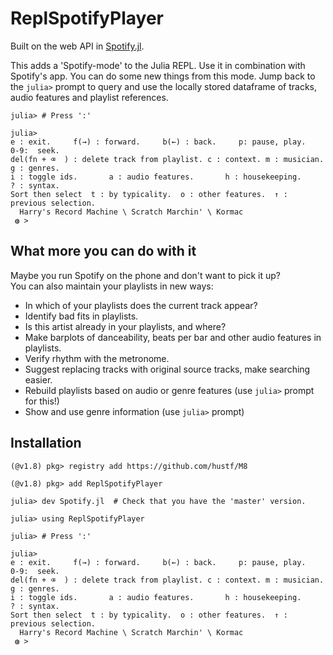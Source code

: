 # ReplSpotifyPlayer
Built on the web API in [Spotify.jl](https://github.com/kwehmeyer/Spotify.jl).

This adds a 'Spotify-mode' to the Julia REPL. Use it in combination with Spotify's app. 
You can do some new things from this mode. Jump back to the `julia>` prompt 
to query and use the locally stored dataframe of tracks, audio features and playlist references.

```
julia> # Press ':'

julia> 
e : exit.     f(→) : forward.     b(←) : back.     p: pause, play.     0-9:  seek.
del(fn + ⌫  ) : delete track from playlist. c : context. m : musician. g : genres.
i : toggle ids.       a : audio features.       h : housekeeping.      ? : syntax.
Sort then select  t : by typicality.  o : other features.  ↑ : previous selection.
  Harry's Record Machine \ Scratch Marchin' \ Kormac
 ◍ >
```


## What more you can do with it

Maybe you run Spotify on the phone and don't want to pick it up?  
You can also maintain your playlists in new ways:

- In which of your playlists does the current track appear?
- Identify bad fits in playlists.
- Is this artist already in your playlists, and where?
- Make barplots of danceability, beats per bar and other audio features in playlists. 
- Verify rhythm with the metronome.
- Suggest replacing tracks with original source tracks, make searching easier.
- Rebuild playlists based on audio or genre features (use `julia>` prompt for this!)
- Show and use genre information  (use `julia>` prompt)

## Installation
```julia-repl
(@v1.8) pkg> registry add https://github.com/hustf/M8

(@v1.8) pkg> add ReplSpotifyPlayer

julia> dev Spotify.jl  # Check that you have the 'master' version. 

julia> using ReplSpotifyPlayer

julia> # Press ':'

julia> 
e : exit.     f(→) : forward.     b(←) : back.     p: pause, play.     0-9:  seek.
del(fn + ⌫  ) : delete track from playlist. c : context. m : musician. g : genres.
i : toggle ids.       a : audio features.       h : housekeeping.      ? : syntax.
Sort then select  t : by typicality.  o : other features.  ↑ : previous selection.
  Harry's Record Machine \ Scratch Marchin' \ Kormac
 ◍ >
```
